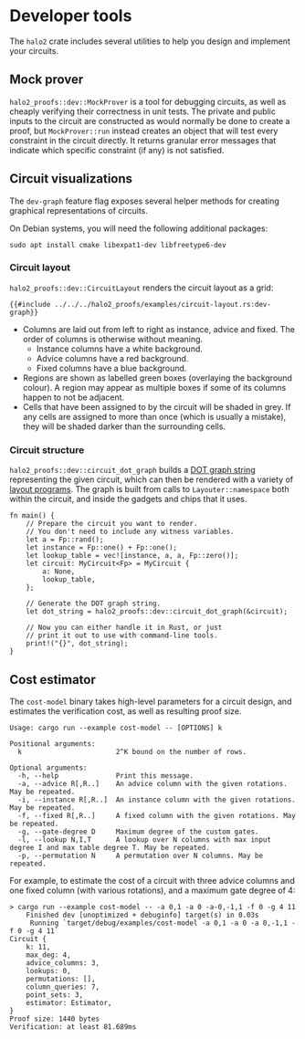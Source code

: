 # Developer tools

The `halo2` crate includes several utilities to help you design and implement your
circuits.

## Mock prover

`halo2_proofs::dev::MockProver` is a tool for debugging circuits, as well as cheaply verifying
their correctness in unit tests. The private and public inputs to the circuit are
constructed as would normally be done to create a proof, but `MockProver::run` instead
creates an object that will test every constraint in the circuit directly. It returns
granular error messages that indicate which specific constraint (if any) is not satisfied.

## Circuit visualizations

The `dev-graph` feature flag exposes several helper methods for creating graphical
representations of circuits.

On Debian systems, you will need the following additional packages:
```plaintext
sudo apt install cmake libexpat1-dev libfreetype6-dev
```

### Circuit layout

`halo2_proofs::dev::CircuitLayout` renders the circuit layout as a grid:

```rust,ignore,no_run
{{#include ../../../halo2_proofs/examples/circuit-layout.rs:dev-graph}}
```

- Columns are laid out from left to right as instance, advice and fixed. The order of
  columns is otherwise without meaning.
  - Instance columns have a white background.
  - Advice columns have a red background.
  - Fixed columns have a blue background.
- Regions are shown as labelled green boxes (overlaying the background colour). A region
  may appear as multiple boxes if some of its columns happen to not be adjacent.
- Cells that have been assigned to by the circuit will be shaded in grey. If any cells are
  assigned to more than once (which is usually a mistake), they will be shaded darker than
  the surrounding cells.

### Circuit structure

`halo2_proofs::dev::circuit_dot_graph` builds a [DOT graph string] representing the given
circuit, which can then be rendered with a variety of [layout programs]. The graph is built
from calls to `Layouter::namespace` both within the circuit, and inside the gadgets and
chips that it uses.

[DOT graph string]: https://graphviz.org/doc/info/lang.html
[layout programs]: https://en.wikipedia.org/wiki/DOT_(graph_description_language)#Layout_programs

```rust,ignore,no_run
fn main() {
    // Prepare the circuit you want to render.
    // You don't need to include any witness variables.
    let a = Fp::rand();
    let instance = Fp::one() + Fp::one();
    let lookup_table = vec![instance, a, a, Fp::zero()];
    let circuit: MyCircuit<Fp> = MyCircuit {
        a: None,
        lookup_table,
    };

    // Generate the DOT graph string.
    let dot_string = halo2_proofs::dev::circuit_dot_graph(&circuit);

    // Now you can either handle it in Rust, or just
    // print it out to use with command-line tools.
    print!("{}", dot_string);
}
```

## Cost estimator

The `cost-model` binary takes high-level parameters for a circuit design, and estimates
the verification cost, as well as resulting proof size.

```plaintext
Usage: cargo run --example cost-model -- [OPTIONS] k

Positional arguments:
  k                       2^K bound on the number of rows.

Optional arguments:
  -h, --help              Print this message.
  -a, --advice R[,R..]    An advice column with the given rotations. May be repeated.
  -i, --instance R[,R..]  An instance column with the given rotations. May be repeated.
  -f, --fixed R[,R..]     A fixed column with the given rotations. May be repeated.
  -g, --gate-degree D     Maximum degree of the custom gates.
  -l, --lookup N,I,T      A lookup over N columns with max input degree I and max table degree T. May be repeated.
  -p, --permutation N     A permutation over N columns. May be repeated.
```

For example, to estimate the cost of a circuit with three advice columns and one fixed
column (with various rotations), and a maximum gate degree of 4:

```plaintext
> cargo run --example cost-model -- -a 0,1 -a 0 -a-0,-1,1 -f 0 -g 4 11
    Finished dev [unoptimized + debuginfo] target(s) in 0.03s
     Running `target/debug/examples/cost-model -a 0,1 -a 0 -a 0,-1,1 -f 0 -g 4 11`
Circuit {
    k: 11,
    max_deg: 4,
    advice_columns: 3,
    lookups: 0,
    permutations: [],
    column_queries: 7,
    point_sets: 3,
    estimator: Estimator,
}
Proof size: 1440 bytes
Verification: at least 81.689ms
```
